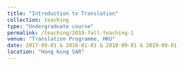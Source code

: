 ```yaml
---
title: "Introduction to Translation"
collection: teaching
type: "Undergraduate course"
permalink: /teaching/2019-fall-teaching-1
venue: "Translation Programme, HKU"
date: 2017-09-01 & 2018-01-01 & 2018-09-01 & 2019-09-01
location: "Hong Kong SAR"
---
```

